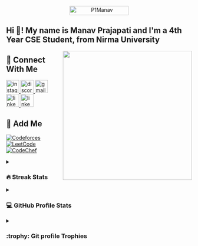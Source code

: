 

<!--- 👨‍💻 My  PortFolio  👉 : [Manav.com](https://pmanav.vercel.app/)

<img align="right" height="400px" src="https://i.pinimg.com/736x/ff/26/a0/ff26a07c174ca4e30eaee79f06dbdcda.jpg" />
-->

<!-- - - 📄 My SWE Resume 👉 : [Resume](https://drive.google.com/file/d/1cCksH9hlTF1beJH0raVJTCKHk1fo0lTs/view?usp=sharing)-->
<!-- - - 📄 My VLSI(Hardware) Resume 👉 : [Resume](https://drive.google.com/file/d/1lt1YnKF4l0WbhT0hn6UFE3rpWBDa0eDt/view?usp=sharing)-->
<p align="center"> 
	<img src="https://komarev.com/ghpvc/?username=P1Manav&label=Profile%20views&color=0047AB&style=plastic?" alt="P1Manav" height=25px, width=160px/> 
</p>

<h2 align="left">Hi 👋! My name is Manav Prajapati and I'm a 4th Year CSE Student, from Nirma University</h2>

<img align="right" height="350" src="https://i.pinimg.com/736x/ff/26/a0/ff26a07c174ca4e30eaee79f06dbdcda.jpg"  />


## 🔗 Connect With Me
<div align="left">
	<a href="https://www.instagram.com/p._.manav/">
	<img src="https://img.shields.io/static/v1?message=Instagram&logo=instagram&label=&color=E4405F&logoColor=white&labelColor=&style=for-the-badge" height="35" alt="instagram logo"  />
	</a>
	<a href="https://github.com/P1Manav">
	<img src="https://img.shields.io/static/v1?message=GitHub&logo=GitHub&label=&color=black&logoColor=white&labelColor=&style=for-the-badge" height="35" alt="discord logo"  />
	</a>
	<a href="mailto:maxprajapati606@gmail.com">
	<img src="https://img.shields.io/static/v1?message=Gmail&logo=gmail&label=&color=D14836&logoColor=white&labelColor=&style=for-the-badge" height="35" alt="gmail logo"  />
	</a>
	<a href="https://www.linkedin.com/in/manavdprajapati/">
	<img src="https://img.shields.io/static/v1?message=LinkedIn&logo=Linkedin&label=&color=0077B5&logoColor=white&labelColor=&style=for-the-badge" height="35" alt="linkedin logo"  />
	</a>
	<a href="https://pmanav.vercel.app/">
	<img src="https://img.shields.io/static/v1?message=Porfolio&logo=linkedin&label=&color=white&logoColor=black&labelColor=&style=for-the-badge" height="35" alt="linkedin logo"  />
	</a>
</div>

## 🔗 Add Me

<div align="left">
  
  [![Codeforces](https://img.shields.io/badge/Codeforces-white?style=for-the-badge&logo=Codeforces&logoColor=red)](https://codeforces.com/profile/P_Manav)
  [![LeetCode](https://img.shields.io/badge/LeetCode-000000?style=for-the-badge&logo=LeetCode&logoColor=#d16c06)](https://www.leetcode.com/P_Manav)
  [![CodeChef](https://img.shields.io/badge/CodeChef-%23964B00.svg?style=for-the-badge&logo=CodeChef&logoColor=white)](https://www.codechef.com/users/p_manav)
  
</div>



<details><summary><h3> 🔥 Streak Stats</h3></summary>

<div align="center">
	
  <img src="https://streak-stats.demolab.com?user=P1Manav&locale=en&mode=daily&theme=dracula&hide_border=false&border_radius=5&order=3" height="150" alt="streak graph"  />
</div>
</details>
  
<details><summary><h3>💻 GitHub Profile Stats</h3></summary>

----
	

<div align="center">
  <img src="https://github-readme-stats.vercel.app/api?username=P1Manav&hide_title=false&hide_rank=false&show_icons=true&include_all_commits=true&count_private=true&disable_animations=false&theme=dracula&locale=en&hide_border=false" height="150" alt="stats graph"  />
  <img src="https://github-readme-stats.vercel.app/api/top-langs?username=P1Manav&locale=en&hide_title=false&layout=compact&card_width=320&langs_count=5&theme=dracula&hide_border=false" height="150" alt="languages graph"  />
</div>
  </p>
</details>
<details><summary> <h3> :trophy: Git profile Trophies </h3></summary>

----
<p align="center">
  <img src="https://github-profile-trophy.vercel.app?username=P1Manav&theme=dracula&column=4&row=2&margin-w=15&margin-h=15&no-bg=false&no-frame=false&order=4" height="150" alt="trophy graph"  />
</p>
	
</details>

